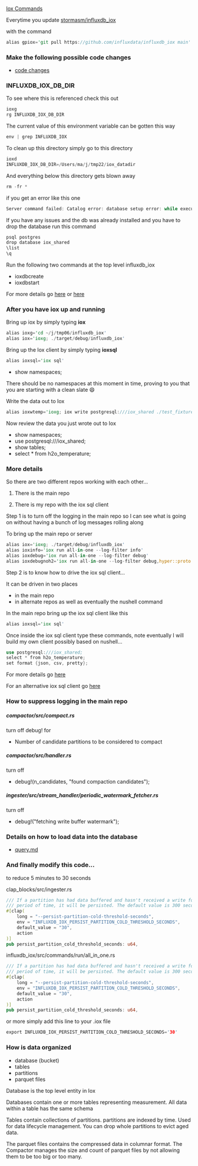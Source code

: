 
[Iox Commands](https://github.com/stormasm/ioxnotes/blob/main/commands.md)

Everytime you update
[stormasm/influxdb_iox](https://github.com/stormasm/influxdb_iox)

with the command

```rust
alias gpiox='git pull https://github.com/influxdata/influxdb_iox main'
```

### Make the following possible code changes

* [code changes](./codechanges.md)

### INFLUXDB_IOX_DB_DIR

To see where this is referenced check this out

```rust
ioxg
rg INFLUXDB_IOX_DB_DIR
```

The current value of this environment variable can be gotten this way

```rust
env | grep INFLUXDB_IOX
```

To clean up this directory simply go to this directory

```rust
ioxd
INFLUXDB_IOX_DB_DIR=/Users/ma/j/tmp22/iox_datadir
```

And everything below this directory gets blown away

```rust
rm -fr *
```

if you get an error like this one

```rust
Server command failed: Catalog error: database setup error: while executing migrations: error returned from database: column "column_set" of relation "parquet_file" contains null values
```

If you have any issues and the db was already installed and you have to drop the database run this command

```rust
psql postgres
drop database iox_shared
\list
\q
```

Run the following two commands at the top level influxdb_iox

* ioxdbcreate
* ioxdbstart

For more details go
[here](https://github.com/stormasm/ioxnotes/blob/main/startup.md) or
[here](https://github.com/influxdata/influxdb_iox/tree/main/iox_catalog)

### After you have iox up and running

Bring up iox by simply typing **iox**

```rust
alias ioxg='cd ~/j/tmp06/influxdb_iox'
alias iox='ioxg; ./target/debug/influxdb_iox'
```

Bring up the Iox client by simply typing **ioxsql**

```rust
alias ioxsql='iox sql'
```
* show namespaces;

There should be no namespaces at this moment in time, proving to you that you are starting with a clean slate :smile:

Write the data out to Iox

```rust
alias ioxwtemp='ioxg; iox write postgresql:///iox_shared ./test_fixtures/lineproto/temperature.lp --host http://localhost:8081'
```

Now review the data you just wrote out to Iox

* show namespaces;
* use postgresql:///iox_shared;
* show tables;
* select * from h2o_temperature;

### More details

So there are two different repos working with each other...

1) There is the main repo

2) There is my repo with the iox sql client

Step 1 is to turn off the logging in the main repo so I can see what is going on without having a bunch of log messages rolling along

To bring up the main repo or server

```rust
alias iox='ioxg; ./target/debug/influxdb_iox'
alias ioxinfo='iox run all-in-one --log-filter info'
alias ioxdebug='iox run all-in-one --log-filter debug'
alias ioxdebugnoh2='iox run all-in-one --log-filter debug,hyper::proto::h1=info,h2=info'
```

Step 2 is to know how to drive the iox sql client...

It can be driven in two places

* in the main repo
* in alternate repos as well as eventually the nushell command

In the main repo bring up the iox sql client like this

```rust
alias ioxsql='iox sql'
```

Once inside the iox sql client type these commands, note eventually I will build my own client possibly based on nushell...

```rust
use postgresql:///iox_shared;
select * from h2o_temperature;
set format {json, csv, pretty};
```

For more details go
[here](./query.md)

For an alternative iox sql client go
[here](https://github.com/stormasm/iox_sql_v00)

### How to suppress logging in the main repo

##### compactor/src/compact.rs

turn off debug! for
* Number of candidate partitions to be considered to compact

##### compactor/src/handler.rs

turn off
* debug!(n_candidates, "found compaction candidates");

##### ingester/src/stream_handler/periodic_watermark_fetcher.rs

turn off
* debug!("fetching write buffer watermark");

### Details on how to load data into the database

* [query.md](https://github.com/stormasm/ioxnotes/blob/main/query.md)

### And finally modify this code...

to reduce 5 minutes to 30 seconds

clap_blocks/src/ingester.rs

```rust
/// If a partition has had data buffered and hasn't received a write for this
/// period of time, it will be persisted. The default value is 300 seconds (5 minutes).
#[clap(
    long = "--persist-partition-cold-threshold-seconds",
    env = "INFLUXDB_IOX_PERSIST_PARTITION_COLD_THRESHOLD_SECONDS",
    default_value = "30",
    action
)]
pub persist_partition_cold_threshold_seconds: u64,
```

influxdb_iox/src/commands/run/all_in_one.rs

```rust
/// If a partition has had data buffered and hasn't received a write for this
/// period of time, it will be persisted. The default value is 300 seconds (5 minutes).
#[clap(
    long = "--persist-partition-cold-threshold-seconds",
    env = "INFLUXDB_IOX_PERSIST_PARTITION_COLD_THRESHOLD_SECONDS",
    default_value = "30",
    action
)]
pub persist_partition_cold_threshold_seconds: u64,
```

or more simply add this line to your .iox file

```rust
export INFLUXDB_IOX_PERSIST_PARTITION_COLD_THRESHOLD_SECONDS='30'
```

### How is data organized

* database (bucket)
* tables
* partitions
* parquet files

Database is the top level entity in Iox 

Databases contain one or more tables representing measurement.  All data within a table has the same schema

Tables contain collections of partitions.  partitions are indexed by time.  Used for data lifecycle management.  You can drop whole partitions to evict
aged data.

The parquet files contains the compressed data in columnar format.  The Compactor manages the size and count of parquet files by not allowing them
to be too big or too many.



